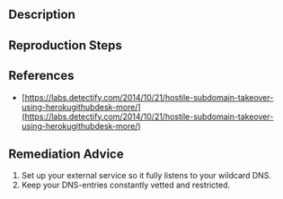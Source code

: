## Description


## Reproduction Steps


## References

- [https://labs.detectify.com/2014/10/21/hostile-subdomain-takeover-using-herokugithubdesk-more/](https://labs.detectify.com/2014/10/21/hostile-subdomain-takeover-using-herokugithubdesk-more/)


## Remediation Advice

1. Set up your external service so it fully listens to your wildcard DNS.
2. Keep your DNS-entries constantly vetted and restricted.

